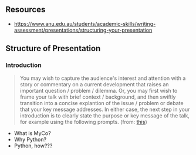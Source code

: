 ## Resources

- https://www.anu.edu.au/students/academic-skills/writing-assessment/presentations/structuring-your-presentation

## Structure of Presentation

### Introduction

> You may wish to capture the audience's interest and attention with a story or commentary on a current development that raises an important question / problem / dilemma. Or, you may first wish to frame your talk with brief context / background, and then swiftly transition into a concise explantion of the issue / problem or debate that your key message addresses. In either case, the next step in your introduction is to clearly state the purpose or key message of the talk, for example using the following prompts. (from: [this](https://www.anu.edu.au/students/academic-skills/writing-assessment/presentations/structuring-your-presentation))

- What is MyCo?
- Why Python?
- Python, how???
